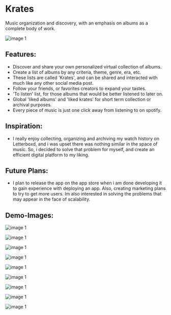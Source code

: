# Krates
Music organization and discovery, with an emphasis on albums as a complete body of work.

![image 1](demo-images/1.png)

## Features:
- Discover and share your own personalized virtual collection of albums. 
- Create a list of albums by any criteria, theme, genre, era, etc.
- These lists are called 'Krates', and can be shared and interacted with much like any other social media post. 
- Follow your friends, or favorites creators to expand your tastes.
- 'To listen' list, for those albums that would be better listened to later on.
- Global 'liked albums' and 'liked krates' for short term collection or archival purposes.
- Every piece of music is just one click away from listening to on spotify.

## Inspiration: 
- I really enjoy collecting, organizing and archiving my watch history on Letterboxd, and i was upset there was nothing similar in the space of music. So, i decided to solve that problem for myself, and create an efficient digital platform to my liking.

## Future Plans: 
- I plan to release the app on the app store when i am done developing it to gain experience with deploying an app. Also, creating marketing plans to try to get more users. Im also interested in solving the problems that may appear in the face of scalability.

## Demo-Images:

![image 1](demo-images/10.png)

![image 1](demo-images/2.png)

![image 1](demo-images/3.png)

![image 1](demo-images/4.png)

![image 1](demo-images/5.png)

![image 1](demo-images/6.png)

![image 1](demo-images/7.png)

![image 1](demo-images/8.png)

![image 1](demo-images/9.png)

